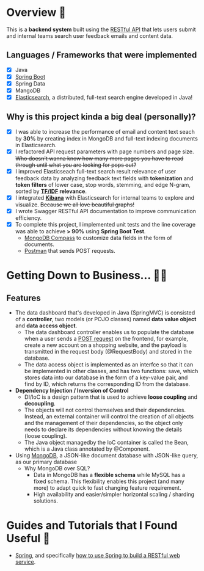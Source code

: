 # Overview :smiling_face_with_three_hearts:

This is a **backend system** built using the [RESTful API](https://www.redhat.com/en/topics/api/what-is-a-rest-api) that lets users submit and internal teams search user feedback emails and content data.

## Languages / Frameworks that were implemented
- [x] Java
- [x] [Spring Boot](https://github.com/spring-projects)
- [x] Spring Data
- [x] MangoDB
- [x] [Elasticsearch](https://www.elastic.co/guide/en/elasticsearch/reference/current/elasticsearch-intro.html), a distributed, full-text search engine developed in Java!

## Why is this project kinda a big deal (personally)?
- [x] I was able to increase the performance of email and content text seach by **30%** by creating index in MongoDB and full-text indexing documents in Elasticsearch.
- [x] I refactored API request parameters with page numbers and page size. ~~Who doesn't wanna know how many more pages you have to read through until what you are looking for pops out?~~
- [x] I improved Elasticseach full-text search result relevance of user feedback data by analyzing feedback text fields with **tokenization** and **token filters** of lower case, stop words, stemming, and edge N-gram, sorted by **[TF/IDF](https://monkeylearn.com/blog/what-is-tf-idf/) relevance**.
- [x] I integrated **[Kibana](https://www.elastic.co/kibana/)** with Elasticsearch for internal teams to explore and visualize. ~~Because we all love beautiful graphs!~~
- [x] I wrote Swagger RESTful API documentation to improve  communication efficiency. 
- [x] To complete this project, I implemented unit tests and the line coverage was able to achieve **> 90%** using **Spring Boot Test**.
  - [MongoDB Compass](https://docs.mongodb.com/compass/current/?_ga=2.9969713.546031619.1643937027-838649943.1643937027) to customize data fields in the form of documents.
  - [Postman](https://www.postman.com/product/what-is-postman/) that sends POST requests.

# Getting Down to Business... :woman_technologist:
## Features
- The data dashboard that's developed in Java (SpringMVC) is consisted of a **controller**, two models (or POJO classes) named **data value object** and **data access object**.
  - The data dashboard controller enables us to populate the database when a user sends a [POST request](https://en.wikipedia.org/wiki/POST_(HTTP)#:~:text=In%20computing%2C%20POST%20is%20a,submitting%20a%20completed%20web%20form.) on the frontend, for example, create a new account on a shopping website, and the payload is transmitted in the request body (@RequestBody) and stored in the database.
  - The data access object is implemented as an interfce so that it can be implemented in other classes, and has two functions: save, which stores data into our database in the form of a key-value pair, and find by ID, which returns the corresponding ID from the database.
- **Dependency Injection / Inversion of Control**
  - DI/IoC is a design pattern that is used to achieve **loose coupling** and **decoupling**.
  - The objects will not control themselves and their dependencies. Instead, an external container will control the creation of all objects and the management of their dependencies, so the object only needs to declare its dependencies without knowing the details (loose coupling).
  - The Java object managedby the IoC container is called the Bean, which is a Java class annotated by @Component.
- Using [MongoDB](https://www.mongodb.com/atlas/database), a JSON-like document database with JSON-like query, as our primary database
  - Why MongoDB over SQL? 
    - Data in MongoDB has a **flexible schema** while MySQL has a fixed schema. This flexibility enables this project (and many more) to adapt quick to fast changing feature requirement.
    - High availability and easier/simpler horizontal scaling / sharding solutions.

# Guides and Tutorials that I Found Useful :goggles:
- [Spring](https://spring.io/guides), and specifically [how to use Spring to build a RESTful web service](https://spring.io/guides/gs/rest-service/).
